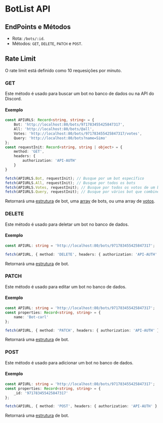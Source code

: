 # BotList API

## EndPoints e Métodos

- Rota: `/bots/:id`.
- Métodos: `GET`, `DELETE`, `PATCH` e `POST`.

## Rate Limit

O rate limit está definido como 10 requesições por minuto.

### GET

Este método é usado para buscar um bot no banco de dados ou na API do Discord.

#### Exemplo

```ts
const APIURLS: Record<string, string> = {
    Bot: 'http://localhost:80/bots/971783455425847317',
    All: 'http://localhost:80/bots/@all',
    Votes: 'http://localhost:80/bots/971783455425847317/votes',
    Query: 'http://localhost:80/bots?name=Simo'
};
const requestInit: Record<string, string | object> = {
    method: 'GET',
    headers: {
        authorization: 'API-AUTH'
    }
}

fetch(APIURLS.Bot, requestInit); // Busque por um bot específico
fetch(APIURLS.All, requestInit); // Busque por todos os bots
fetch(APIURLS.Votes, requestInit); // Busque por todos os votos de um bot
fetch(APIURLS.Query, requestInit); // Busque por vários bot que combinem com a consulta
```

Retornará uma [estrutura](https://github.com/Simo-Workspace/Botlist-Api/blob/main/src/typings/index.d.ts#L7) de bot, uma [array](https://github.com/Simo-Workspace/Botlist-Api/blob/main/src/typings/index.d.ts#L7) de bots, ou uma array de [votos](https://github.com/Simo-Workspace/Botlist-Api/blob/main/src/typings/index.d.ts#L64).

### DELETE

Este método é usado para deletar um bot no banco de dados.

#### Exemplo

```ts
const APIURL: string = 'http://localhost:80/bots/971783455425847317';

fetch(APIURL, { method: 'DELETE', headers: { authorization: 'API-AUTH' } });
```

Retornará uma [estrutura](https://github.com/Simo-Workspace/Botlist-Api/blob/main/src/typings/index.d.ts#L7) de bot.

### PATCH

Este método é usado para editar um bot no banco de dados.

#### Exemplo

```ts
const APIURL: string = 'http://localhost:80/bots/971783455425847317';
const properties: Record<string, string> = {
    name: 'Bot-carl'
};

fetch(APIURL, { method: 'PATCH', headers: { authorization: 'API-AUTH' }, body: JSON.stringify(properties) });
```

Retornará uma [estrutura](https://github.com/Simo-Workspace/Botlist-Api/blob/main/src/typings/index.d.ts#L7) de bot.

### POST

Este método é usado para adicionar um bot no banco de dados.

#### Exemplo

```ts
const APIURL: string = 'http://localhost:80/bots/971783455425847317';
const properties: Record<string, string> = {
    _id: '971783455425847317'
};

fetch(APIURL, { method: 'POST', headers: { authorization: 'API-AUTH' }, body: JSON.stringify(properties) });
```

Retornará uma [estrutura](https://github.com/Simo-Workspace/Botlist-Api/blob/main/src/typings/index.d.ts#L7) de bot.
